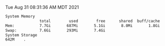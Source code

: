 Tue Aug 31 08:31:36 AM MDT 2021
```bash
System Memory
               total        used        free      shared  buff/cache   available
Mem:           7.7Gi       687Mi       5.1Gi       8.0Mi       1.8Gi       6.7Gi
Swap:          7.6Gi       293Mi       7.4Gi
System Storage
642M	.
```
